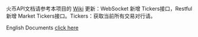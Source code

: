 火币API文档请参考本项目的 [Wiki](/../../wiki/)
更新：WebSocket 新增 Tickers接口，Restful 新增 Market Tickers接口。Tickers：获取当前所有交易对行请。

English Documents [click here](/../../../API_Docs_en/wiki/)
